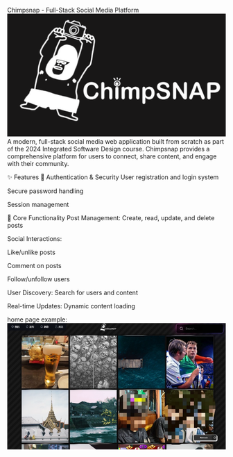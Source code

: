 Chimpsnap - Full-Stack Social Media Platform
![alt text](image1.png)
A modern, full-stack social media web application built from scratch as part of the 2024 Integrated Software Design course. Chimpsnap provides a comprehensive platform for users to connect, share content, and engage with their community.

✨ Features
🔐 Authentication & Security
User registration and login system

Secure password handling

Session management

📱 Core Functionality
Post Management: Create, read, update, and delete posts

Social Interactions:

Like/unlike posts

Comment on posts

Follow/unfollow users

User Discovery: Search for users and content

Real-time Updates: Dynamic content loading


home page example:
![alt text](image2.png)